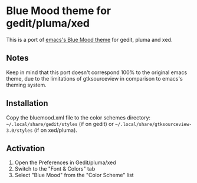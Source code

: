 # Blue Mood theme for gedit/pluma/xed

This is a port of [emacs's Blue Mood theme](https://emacsthemes.com/themes/blue-mood-theme.html) for gedit, pluma and xed.

## Notes

Keep in mind that this port doesn't correspond 100% to the original emacs theme, due to the limitations of gtksourceview in comparison to emacs's theming system.

## Installation

Copy the bluemood.xml file to the color schemes directory: `~/.local/share/gedit/styles` (if on gedit) or `~/.local/share/gtksourceview-3.0/styles` (if on xed/pluma).

## Activation

1. Open the Preferences in Gedit/pluma/xed
2. Switch to the "Font & Colors" tab
3. Select "Blue Mood" from the "Color Scheme" list
